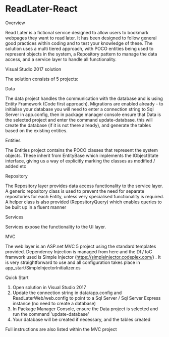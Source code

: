 # ReadLater-React

Overview

Read Later is a fictional service designed to allow users to bookmark webpages they want to read later. It has been designed to follow general good practices within coding and to test your knowledge of these. The solution uses a multi tiered approach, with POCO entities being used to represent objects in the system, a Repository pattern to manage the data access, and a service layer to handle all functionality.

Visual Studio 2017 solution

The solution consists of 5 projects:

Data

The data project handles the communication with the database and is using Entity Framework (Code first approach). Migrations are enabled already - to initialise your database you will need to enter a connection string to Sql Server in app.config, then in package manager console ensure that Data is the selected project and enter the command update-database. this will create the database (if it is not there already), and generate the tables based on the existing entities.

Entities

The Entities project contains the POCO classes that represent the system objects. These inherit from EntityBase which implements the IObjectState interface, giving us a way of explicitly marking the classes as modified / added etc

Repository

The Repository layer provides data access functionality to the service layer. A generic repository class is used to prevent the need for separate repositories for each Entity, unless very specialised functionality is required. A helper class is also provided (RepositoryQuery) which enables queries to be built up in a fluent manner

Services

Services expose the functionality to the UI layer.

MVC

The web layer is an ASP.net MVC 5 project using the standard templates provided. Dependency Injection is managed from here and the DI / IoC framwork used is Simple Injector (https://simpleinjector.codeplex.com/) . It is very straightforward to use and all configuration takes place in app_start/SimpleInjectorInitializer.cs


Quick Start

1. Open solution in Visual Studio 2017
2. Update the connection string in data/app.config and ReadLaterWeb/web.config to point to a Sql Server / Sql Server Express instance (no need to create a database)
3. In Package Manager Console, ensure the Data project is selected and run the command 'update-database'
4. Your database will be created if necessary, and the tables created

Full instructions are also listed within the MVC project